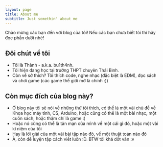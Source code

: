 ```yaml
---
layout: page
title: About me
subtitle: Just somethin' about me
---
```


Chào mừng các bạn đến với blog của tôi! Nếu các bạn chưa biết tôi thì hãy đọc phần dưới nhé!

## Đôi chút về tôi
   - Tôi là Thành - a.k.a. bu1th4nh. 
   - Tôi hiện đang học tại trường THPT chuyên Thái Bình.
   - Còn về sở thích? Tôi thích code, nghe nhạc (đặc biệt là EDM), đọc sách và chơi game (các game thế giới mở là chính :))

## Còn mục đích của blog này?
   - Ở blog này tôi sẽ nói về những thứ tôi thích, có thể là một vài chủ đề về Khoa học máy tính, CS, Arduino, hoặc cũng có thể là
    một bài nhạc, một cuốn sách, hoặc thậm chí là game :)
   - Hoặc nó cũng có thể là tản mạn của mình về một cái gì đó, hoặc một vài kỉ niệm của tôi
   - Hay là lời giải của một vài bài tập nào đó, về một thuật toán nào đó
   - À, còn để luyện tập cách viết luôn :D. BTW tôi khá dốt văn :v




